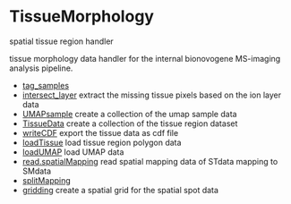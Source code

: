 # TissueMorphology

spatial tissue region handler
 
 tissue morphology data handler for the internal 
 bionovogene MS-imaging analysis pipeline.

+ [tag_samples](TissueMorphology/tag_samples.1) 
+ [intersect_layer](TissueMorphology/intersect_layer.1) extract the missing tissue pixels based on the ion layer data
+ [UMAPsample](TissueMorphology/UMAPsample.1) create a collection of the umap sample data
+ [TissueData](TissueMorphology/TissueData.1) create a collection of the tissue region dataset
+ [writeCDF](TissueMorphology/writeCDF.1) export the tissue data as cdf file
+ [loadTissue](TissueMorphology/loadTissue.1) load tissue region polygon data
+ [loadUMAP](TissueMorphology/loadUMAP.1) load UMAP data
+ [read.spatialMapping](TissueMorphology/read.spatialMapping.1) read spatial mapping data of STdata mapping to SMdata
+ [splitMapping](TissueMorphology/splitMapping.1) 
+ [gridding](TissueMorphology/gridding.1) create a spatial grid for the spatial spot data
